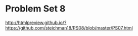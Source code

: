 # Problem Set 8

http://htmlpreview.github.io/?https://github.com/steichman18/PS08/blob/master/PS07.html